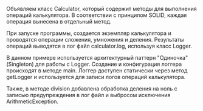 Объявляем класс Calculator, который содержит методы для выполнения операций калькулятора. В соответствии с принципом SOLID, каждая операция вынесена в отдельный метод.

При запуске программы, создается экземпляр калькулятора и проводятся операции сложения, умножения и деления. Результаты операций выводятся в лог файл calculator.log, используя класс Logger.

В данном примере используется архитектурный паттерн "Одиночка" (Singleton) для работы с Logger. Создание и конфигурация логгера происходят в методе main. Логгер доступен статически через метод getLogger и используется для записи логов операций калькулятора.

Также, в методе division добавлена обработка деления на ноль с записью предупреждения в лог файл и выбросом исключения ArithmeticException.
